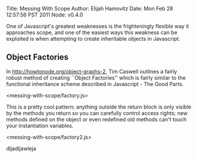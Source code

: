 Title: Messing With Scope
Author: Elijah Hamovitz
Date: Mon Feb 28 12:57:56 PST 2011
Node: v0.4.0

One of Javascript's greatest weaknesses is the frighteningly flexible
way it approaches scope, and one of the easiest ways this weakness can
be exploited is when attempting to create inheritable objects in
Javascript.

## Object Factories

In http://howtonode.org/object-graphs-2, Tim Caswell
outlines a fairly robust method of creating ``Object Factories'' which
is fairly similar to the functional inheritance scheme described in
Javascript - The Good Parts.

<messing-with-scope/factory.js>

This is a pretty cool pattern; anything outside the return block is only
visible by the methods you return so you can carefully control access
rights; new methods defined on the object or even redefined old methods
can't touch your instantiation variables.

<messing-with-scope/factory2.js>

dljadljawleja

